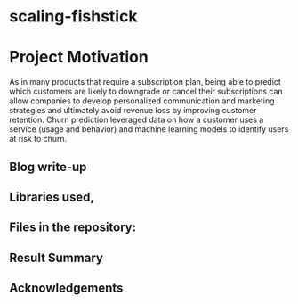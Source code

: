 # scaling-fishstick

# Project Motivation
As in many products that require a subscription plan, being able to predict which customers are likely to downgrade or cancel their subscriptions can allow companies to develop personalized communication and marketing strategies and ultimately avoid revenue loss by improving customer retention. Churn prediction leveraged data on how a customer uses a service (usage and behavior) and machine learning models to identify users at risk to churn. 

## Blog write-up 

## Libraries used, 

## Files in the repository:

## Result Summary



## Acknowledgements 


